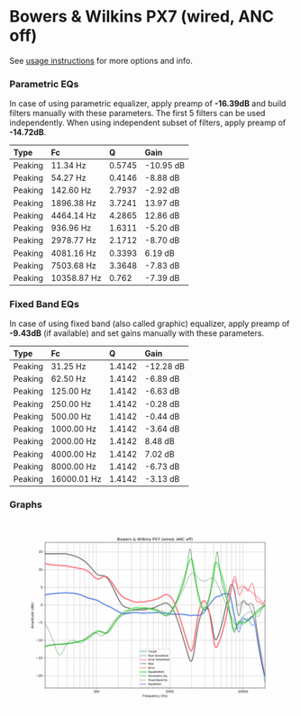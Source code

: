 # Bowers & Wilkins PX7 (wired, ANC off)
See [usage instructions](https://github.com/jaakkopasanen/AutoEq#usage) for more options and info.

### Parametric EQs
In case of using parametric equalizer, apply preamp of **-16.39dB** and build filters manually
with these parameters. The first 5 filters can be used independently.
When using independent subset of filters, apply preamp of **-14.72dB**.

| Type    | Fc          |      Q | Gain      |
|:--------|:------------|:-------|:----------|
| Peaking | 11.34 Hz    | 0.5745 | -10.95 dB |
| Peaking | 54.27 Hz    | 0.4146 | -8.88 dB  |
| Peaking | 142.60 Hz   | 2.7937 | -2.92 dB  |
| Peaking | 1896.38 Hz  | 3.7241 | 13.97 dB  |
| Peaking | 4464.14 Hz  | 4.2865 | 12.86 dB  |
| Peaking | 936.96 Hz   | 1.6311 | -5.20 dB  |
| Peaking | 2978.77 Hz  | 2.1712 | -8.70 dB  |
| Peaking | 4081.16 Hz  | 0.3393 | 6.19 dB   |
| Peaking | 7503.68 Hz  | 3.3648 | -7.83 dB  |
| Peaking | 10358.87 Hz | 0.762  | -7.39 dB  |

### Fixed Band EQs
In case of using fixed band (also called graphic) equalizer, apply preamp of **-9.43dB**
(if available) and set gains manually with these parameters.

| Type    | Fc          |      Q | Gain      |
|:--------|:------------|:-------|:----------|
| Peaking | 31.25 Hz    | 1.4142 | -12.28 dB |
| Peaking | 62.50 Hz    | 1.4142 | -6.89 dB  |
| Peaking | 125.00 Hz   | 1.4142 | -6.63 dB  |
| Peaking | 250.00 Hz   | 1.4142 | -0.28 dB  |
| Peaking | 500.00 Hz   | 1.4142 | -0.44 dB  |
| Peaking | 1000.00 Hz  | 1.4142 | -3.64 dB  |
| Peaking | 2000.00 Hz  | 1.4142 | 8.48 dB   |
| Peaking | 4000.00 Hz  | 1.4142 | 7.02 dB   |
| Peaking | 8000.00 Hz  | 1.4142 | -6.73 dB  |
| Peaking | 16000.01 Hz | 1.4142 | -3.13 dB  |

### Graphs
![](./Bowers%20&%20Wilkins%20PX7%20(wired,%20ANC%20off).png)